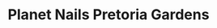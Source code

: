 ---
title: "Planet Nails Pretoria Gardens"
url: /pretoria/planet-nails-pretoria-gardens/
shop: Kosmetik
---